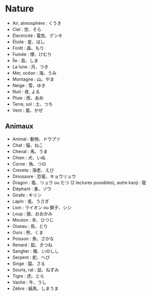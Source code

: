 # Nature

- Air, atmosphère : くうき
- Ciel : 空、そら
- Électricité : 電気、デンキ
- Étoile : 星、ほし
- Forêt : 森、もり
- Fumée : 煙、けむり
- Île : 島、しま
- La lune : 月、つき
- Mer, océan : 海、うみ
- Montagne : 山、やま
- Neige : 雪、ゆき
- Nuit : 夜, よる
- Pluie : 雨、あめ
- Terre, sol : 土、つち
- Vent : 風、かぜ

## Animaux

- Animal : 動物、ドウブツ
- Chat : 猫、ねこ
- Cheval : 馬、うま
- Chien : 犬、いぬ
- Corne : 角、つの
- Crevete : 海老、えび
- Dinosaure : 恐竜、キョウリュウ
- Dragon : 竜、リュウ ou たつ (2 lectures possibles), autre kanji : 龍
- Éléphant : 象、ゾウ
- Girafe : キリン
- Lapin : 兎、うさぎ
- Lion : ライオン ou 獅子、シシ
- Loup : 狼、おおかみ
- Mouton : 羊、ひつじ
- Oiseau : 鳥、とり
- Ours : 熊、くま
- Poisson : 魚、さかな
- Renard : 狐、きつね
- Sanglier : 猪、いのしし
- Serpent : 蛇、へび
- Singe : 猿、さる
- Souris, rat : 鼠、ねずみ
- Tigre : 虎、とら
- Vache : 牛、うし
- Zèbre : 縞馬、しまうま
